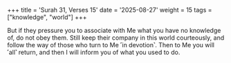 +++
title = 'Surah 31, Verses 15'
date = '2025-08-27'
weight = 15
tags = ["knowledge", "world"]
+++

But if they pressure you to associate with Me what you have no knowledge of, do not obey them. Still keep their company in this world courteously, and follow the way of those who turn to Me ˹in devotion˺. Then to Me you will ˹all˺ return, and then I will inform you of what you used to do.